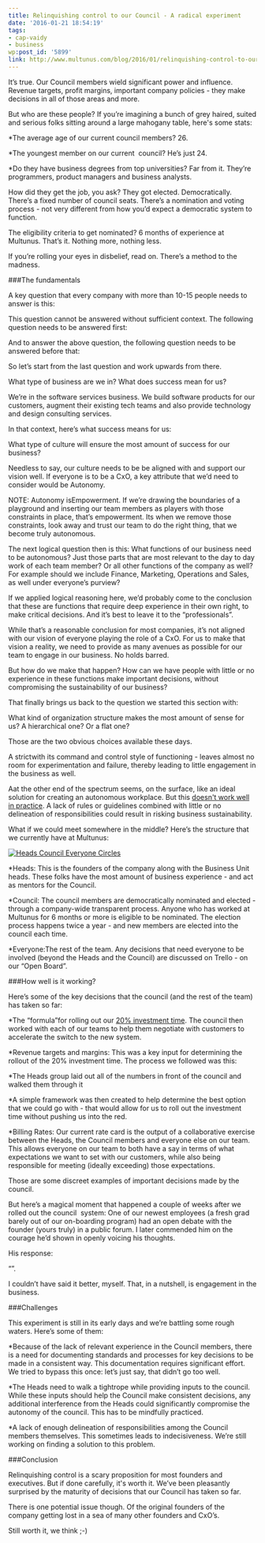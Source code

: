 ```yaml
---
title: Relinquishing control to our Council - A radical experiment
date: '2016-01-21 18:54:19'
tags:
- cap-vaidy
- business
wp:post_id: '5899'
link: http://www.multunus.com/blog/2016/01/relinquishing-control-to-our-council-a-radical-experiment/
---
```


It’s true. Our Council members wield significant power and influence. Revenue targets, profit margins, important company policies - they make decisions in all of those areas and more.


But who are these people? If you’re imagining a bunch of grey haired, suited and serious folks sitting around a large mahogany table, here's some stats:


*The average age of our current council members? 26.

    
*The youngest member on our current  council? He’s just 24.

    
*Do they have business degrees from top universities? Far from it. They’re programmers, product managers and business analysts.


How did they get the job, you ask? They got elected. Democratically. There’s a fixed number of council seats. There’s a nomination and voting process - not very different from how you’d expect a democratic system to function.


The eligibility criteria to get nominated? 6 months of experience at Multunus. That’s it. Nothing more, nothing less.


If you’re rolling your eyes in disbelief, read on. There’s a method to the madness.


###The fundamentals



A key question that every company with more than 10-15 people needs to answer is this:





This question cannot be answered without sufficient context. The following question needs to be answered first:





And to answer the above question, the following question needs to be answered before that:





So let’s start from the last question and work upwards from there.


What type of business are we in? What does success mean for us?


We’re in the software services business. We build software products for our customers, augment their existing tech teams and also provide technology and design consulting services.


In that context, here’s what success means for us:








What type of culture will ensure the most amount of success for our business?


Needless to say, our culture needs to be be aligned with and support our vision well. If everyone is to be a CxO, a key attribute that we’d need to consider would be Autonomy.


NOTE: Autonomy isEmpowerment. If we’re drawing the boundaries of a playground and inserting our team members as players with those constraints in place, that’s empowerment. Its when we remove those constraints, look away and trust our team to do the right thing, that we become truly autonomous.


The next logical question then is this: What functions of our business need to be autonomous? Just those parts that are most relevant to the day to day work of each team member? Or all other functions of the company as well? For example should we include Finance, Marketing, Operations and Sales, as well under everyone’s purview?


If we applied logical reasoning here, we’d probably come to the conclusion that these are functions that require deep experience in their own right, to make critical decisions. And it’s best to leave it to the “professionals”.


While that’s a reasonable conclusion for most companies, it’s not aligned with our vision of everyone playing the role of a CxO. For us to make that vision a reality, we need to provide as many avenues as possible for our team to engage in our business. No holds barred.


But how do we make that happen? How can we have people with little or no experience in these functions make important decisions, without compromising the sustainability of our business?


That finally brings us back to the question we started this section with:


What kind of organization structure makes the most amount of sense for us? A hierarchical one? Or a flat one?


Those are the two obvious choices available these days.


A strictwith its command and control style of functioning - leaves almost no room for experimentation and failure, thereby leading to little engagement in the business as well.


Aat the other end of the spectrum seems, on the surface, like an ideal solution for creating an autonomous workplace. But this 
[doesn't work well in practice](https://open.buffer.com/self-management-hierarchy/). A lack of rules or guidelines combined with little or no delineation of responsibilities could result in risking business sustainability.


What if we could meet somewhere in the middle? Here’s the structure that we currently have at Multunus:


[![Heads Council Everyone Circles](https://s3.amazonaws.com/next.multunus.com/wp-content/uploads/2015/09/heads_council_everyone_circles-300x212.jpg)](https://s3.amazonaws.com/next.multunus.com/wp-content/uploads/2015/09/heads_council_everyone_circles.jpg)


*Heads: This is the founders of the company along with the Business Unit heads. These folks have the most amount of business experience - and act as mentors for the Council.

    
*Council: The council members are democratically nominated and elected - through a company-wide transparent process. Anyone who has worked at Multunus for 6 months or more is eligible to be nominated. The election process happens twice a year - and new members are elected into the council each time.

    
*Everyone:The rest of the team. Any decisions that need everyone to be involved (beyond the Heads and the Council) are discussed on Trello - on our “Open Board”.


###How well is it working?



Here’s some of the key decisions that the council (and the rest of the team) has taken so far:


*The “formula”for rolling out our 
[20% investment time](http://www.multunus.com/blog/2016/01/20-investment-time-background-story/). The council then worked with each of our teams to help them negotiate with customers to accelerate the switch to the new system.

    
*Revenue targets and margins: This was a key input for determining the rollout of the 20% investment time. The process we followed was this:

*The Heads group laid out all of the numbers in front of the council and walked them through it

    
*A simple framework was then created to help determine the best option that we could go with - that would allow for us to roll out the investment time without pushing us into the red.

    
*Billing Rates: Our current rate card is the output of a collaborative exercise between the Heads, the Council members and everyone else on our team. This allows everyone on our team to both have a say in terms of what expectations we want to set with our customers, while also being responsible for meeting (ideally exceeding) those expectations.


Those are some discreet examples of important decisions made by the council.


But here’s a magical moment that happened a couple of weeks after we rolled out the council  system: One of our newest employees (a fresh grad barely out of our on-boarding program) had an open debate with the founder (yours truly) in a public forum. I later commended him on the courage he’d shown in openly voicing his thoughts.


His response:


“”.


I couldn’t have said it better, myself. That, in a nutshell, is engagement in the business.


###Challenges



This experiment is still in its early days and we’re battling some rough waters. Here’s some of them:


*Because of the lack of relevant experience in the Council members, there is a need for documenting standards and processes for key decisions to be made in a consistent way. This documentation requires significant effort. We tried to bypass this once: let’s just say, that didn’t go too well.

    
*The Heads need to walk a tightrope while providing inputs to the council. While these inputs should help the Council make consistent decisions, any additional interference from the Heads could significantly compromise the autonomy of the council. This has to be mindfully practiced.

    
*A lack of enough delineation of responsibilities among the Council members themselves. This sometimes leads to indecisiveness. We’re still working on finding a solution to this problem.


###Conclusion



Relinquishing control is a scary proposition for most founders and executives. But if done carefully, it's worth it. We’ve been pleasantly surprised by the maturity of decisions that our Council has taken so far.


There is one potential issue though. Of the original founders of the company getting lost in a sea of many other founders and CxO’s.


Still worth it, we think ;-)
